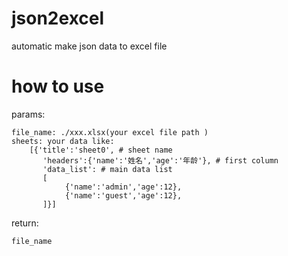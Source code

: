 # json2excel
automatic make json data to excel file
# how to use
params:
```
file_name: ./xxx.xlsx(your excel file path )
sheets: your data like:
    [{'title':'sheet0', # sheet name
       'headers':{'name':'姓名','age':'年龄'}, # first column
       'data_list': # main data list 
       [ 
            {'name':'admin','age':12},
            {'name':'guest','age':12},
       ]}]
```
return:
```
file_name
```